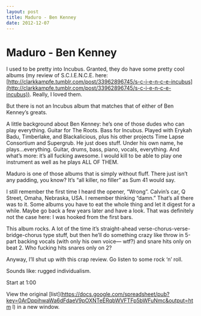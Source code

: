 ```yaml
---
layout: post
title: Maduro - Ben Kenney
date: 2012-12-07
---
```



Maduro - Ben Kenney
===================

I used to be pretty into Incubus. Granted, they do have some pretty cool
albums (my review of S.C.I.E.N.C.E. here: 
[](http://clarkkampfe.tumblr.com/post/33962896745/s-c-i-e-n-c-e-incubus)[http://clarkkampfe.tumblr.com/post/33962896745/s-c-i-e-n-c-e-incubus](http://clarkkampfe.tumblr.com/post/33962896745/s-c-i-e-n-c-e-incubus)).
Really, I loved them.

 But there is not an Incubus album that matches that of either of Ben
Kenney’s greats.

A little background about Ben Kenney: he’s one of those dudes who can
play everything. Guitar for The Roots. Bass for Incubus. Played with
Erykah Badu, Timberlake, and Blackalicious, plus his other projects Time
Lapse Consortium and Supergrub. He just does stuff. Under his own name,
he plays…everything. Guitar, drums, bass, piano, vocals, everything. And
what’s more: it’s all fucking awesome. I would kill to be able to play
one instrument as well as he plays ALL OF THEM.

Maduro is one of those albums that is simply without fluff. There just
isn’t any padding, you know? It’s “all killer, no filler” as Sum 41
would say. 

I still remember the first time I heard the opener, “Wrong”. Calvin’s
car, Q Street, Omaha, Nebraska, USA. I remember thinking “damn.” That’s
all there was to it. Some albums you have to eat the whole thing and let
it digest for a while. Maybe go back a few years later and have a look.
That was definitely not the case here: I was hooked from the first bars.


This album rocks. A lot of the time it’s straight-ahead
verse-chorus-verse-bridge-chorus type stuff, but then he’ll do something
crazy like throw in 5-part backing vocals (with only his own voice—
wtf?) and snare hits only on beat 2. Who fucking hits snares only on 2?

Anyway, I’ll shut up with this crap review. Go listen to some rock ‘n’
roll.

Sounds like: rugged individualism.

Start at 1:00 

View the original
[list](https://docs.google.com/spreadsheet/pub?key=0ArDppihwaWa6dFdaeV9pOXNTeERqbWVFTFp5bWFuNmc&output=htm    l) in a
new window.

